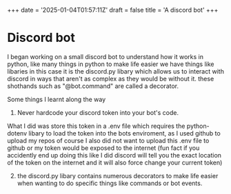 +++
date = '2025-01-04T01:57:11Z'
draft = false
title = 'A discord bot'
+++

# Discord bot

I began working on a small discord bot to understand how it works in python, like many things in python to make life easier we have things like libaries in this case it is the discord.py libary which allows us to interact with discord in ways that aren't as complex as they would be without it. these shothands such as "@bot.command" are called a decorator.

Some things I learnt along the way

1) Never hardcode your discord token into your bot's code.

What I did was store this token in a .env file which requires the python-dotenv libary to load the token into the bots enviroment, as I used github to upload my repos of course I also did not want to upload this .env file to github or my token would be exposed to the internet (fun fact if you accidently end up doing this like I did discord will tell you the exact location of the token on the internet and it will also force change your current token)

2) the discord.py libary contains numerous decorators to make life easier when wanting to do specific things like commands or bot events.